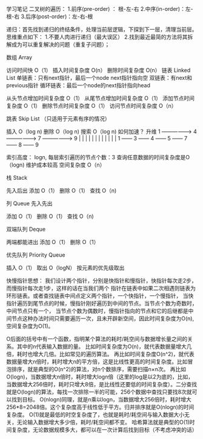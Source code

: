 学习笔记
二叉树的遍历：
1.前序(pre-order) ： 根-左-右 2.中序(in-order)：左-根-右 3.后序(post-order)：左-右-根

递归：首先找到递归的终结条件，处理当前层逻辑，下探到下一层，清理当前层。思维重点如下：
  1.不要人肉进行递归（最大误区）
  2.找到最近最简的方法将其拆解成为可以重复解决的问题（重复子问题）；
  
数组 Array

访问时间快 O（1）
插入时间复杂度 O(n）
删除时间复杂度 O(n）
链表 Linked List 单链表：只有next指针，最后一个node next指针指向空 双链表：有next和previous指针 循环链表：最后一个node的next指针指向head

从头节点增加时间复杂度 O（1）
从尾节点增加时间复杂度 O（1）
添加节点时间复杂度 O（1）
删除节点时间复杂度 O（1）
访问节点时间复杂度 O（n）

跳表 Skip List （只适用于元素有序的情况）

插入 O（log n)
删除 O（log n)
搜索 O（log n) 如何加速？ 升维
1 ——————> 4 ——————> 7 ——————> 9 | | |	| | | |	| | | | | 1 —— 3 —— 4 —— 5 —— 7 —— 8 —— 9

索引高度： logn, 每层索引遍历的节点个数：3 查询任意数据的时间复杂度是O（logn) 维护成本较高 空间复杂度 O（n）

栈 Stack

先入后出
添加 O（1）
删除 O（1）
查找 O（n)

列 Queue 先入先出

添加 O（1）
删除 O（1）
查找 O（n)

双端队列 Deque

两端都能进出
添加 O（1）
删除 O（1）

优先队列 Priority Queue

插入 O（1）
取出 O（logN） 按元素的优先级取出
  
快慢指针思想：
我们设计两个指针，分别是快指针和慢指针，快指针每次走2步，而慢指针每次走1步，这样的话在当我们两个
指针在链表中如果二次相遇则链表为环形链表。或者查找链表中间点定义两个指针，一个快指针，一个慢指针，
当快指针遍历到尾节点的时候，慢指针刚好遍历到中间的节点。当节点个数为奇数时，中间节点只有一个，
当节点个数为偶数时，慢指针指向的节点和它的后继都是中间节点这种办法时间只需要遍历一次，且未开辟新空间，因此时间复杂度为O(n),空间复杂度为O(1)。  

O后面的括号中有一个函数，指明某个算法的耗时/耗空间与数据增长量之间的关系。其中的n代表输入数据的量。 
比如时间复杂度为O(n)，就代表数据量增大几倍，耗时也增大几倍。比如常见的遍历算法。
再比如时间复杂度O(n^2)，就代表数据量增大n倍时，耗时增大n的平方倍，这是比线性更高的时间复杂度。比如冒泡排序，就是典型的O(n^2)的算法，对n个数排序，需要扫描n×n次。 
再比如O(logn)，当数据增大n倍时，耗时增大logn倍（这里的log是以2为底的，比如，当数据增大256倍时，耗时只增大8倍，是比线性还要低的时间复杂度）。二分查找就是O(logn)的算法，每找一次排除一半的可能，256个数据中查找只要找8次就可以找到目标。 
O(nlogn)同理，就是n乘以logn，当数据增大256倍时，耗时增大256*8=2048倍。这个复杂度高于线性低于平方。归并排序就是O(nlogn)的时间复杂度。 
O(1)就是最低的时空复杂度了，也就是耗时/耗空间与输入数据大小无关，无论输入数据增大多少倍，耗时/耗空间都不变。 哈希算法就是典型的O(1)时间复杂度，无论数据规模多大，都可以在一次计算后找到目标（不考虑冲突的话）